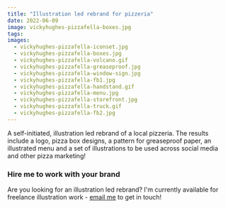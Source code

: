 ```yaml
---
title: "Illustration led rebrand for pizzeria"
date: 2022-06-09
image: vickyhughes-pizzafella-boxes.jpg
tags:
images:
  - vickyhughes-pizzafella-iconset.jpg
  - vickyhughes-pizzafella-boxes.jpg
  - vickyhughes-pizzafella-volcano.gif
  - vickyhughes-pizzafella-greaseproof.jpg
  - vickyhughes-pizzafella-window-sign.jpg
  - vickyhughes-pizzafella-fb1.jpg
  - vickyhughes-pizzafella-handstand.gif
  - vickyhughes-pizzafella-menu.jpg
  - vickyhughes-pizzafella-storefront.jpg
  - vickyhughes-pizzafella-truck.gif
  - vickyhughes-pizzafella-fb2.jpg
---
```


A self-initiated, illustration led rebrand of a local pizzeria. The results include a logo, pizza box designs, a pattern for greaseproof paper, an illustrated menu and a set of illustrations to be used across social media and other pizza marketing!

### Hire me to work with your brand
Are you looking for an illustration led rebrand? I'm currently available for freelance illustration work - [email me](mailto:vicky@vickyhughes.co.uk) to get in touch!
